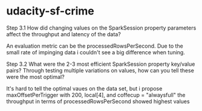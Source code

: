 # udacity-sf-crime

Step 3.1 How did changing values on the SparkSession property parameters affect the throughput and latency of the data?

An evaluation metric can be the processedRowsPerSecond.
Due to the small rate of impinging data i couldn't see a big difference when tuning.

Step 3.2 What were the 2-3 most efficient SparkSession property key/value pairs? Through testing multiple variations on values, how can you tell these were the most optimal?

It's hard to tell the optimal vaues on the data set, but i propose
maxOffsetPerTrigger with 200,
local[4], and
coffecup = "alwaysfull"
the throughput in terms of processedRowsPerSecond showed highest values

